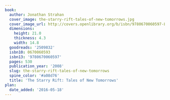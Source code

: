 ```yaml
---
book:
  author: Jonathan Strahan
  cover_image: the-starry-rift-tales-of-new-tomorrows.jpg
  cover_image_url: http://covers.openlibrary.org/b/isbn/9780670060597-L.jpg
  dimensions:
    height: 21.0
    thickness: 4.3
    width: 14.8
  goodreads: '2509832'
  isbn10: 0670060593
  isbn13: '9780670060597'
  pages: 530
  publication_year: '2008'
  slug: the-starry-rift-tales-of-new-tomorrows
  spine_color: '#a08d76'
  title: 'The Starry Rift: Tales of New Tomorrows'
plan:
  date_added: '2016-05-18'
---
```

